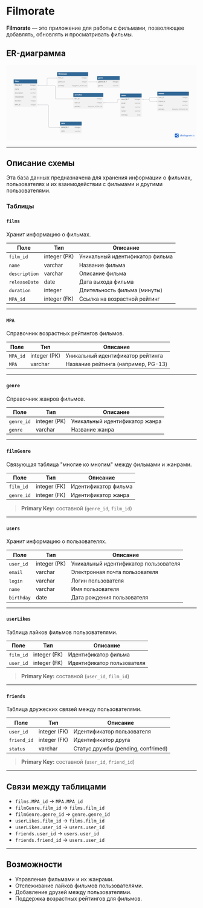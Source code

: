 # Filmorate

**Filmorate** — это приложение для работы с фильмами, позволяющее добавлять, обновлять и просматривать фильмы.


## ER-диаграмма

![ER-диаграмма базы данных](src/main/resources/Diagrama.png)

---

## Описание схемы

Эта база данных предназначена для хранения информации о фильмах, пользователях и их взаимодействии с фильмами и другими пользователями.

### Таблицы

#### `films`
Хранит информацию о фильмах.

| Поле          | Тип            | Описание                          |
|---------------|-----------------|-----------------------------------|
| `film_id`     | integer (PK)     | Уникальный идентификатор фильма   |
| `name`        | varchar          | Название фильма                   |
| `description` | varchar          | Описание фильма                   |
| `releaseDate` | date             | Дата выхода фильма                |
| `duration`    | integer          | Длительность фильма (минуты)       |
| `MPA_id`      | integer (FK)      | Ссылка на возрастной рейтинг      |

---

#### `MPA`
Справочник возрастных рейтингов фильмов.

| Поле      | Тип            | Описание                             |
|-----------|-----------------|--------------------------------------|
| `MPA_id`  | integer (PK)     | Уникальный идентификатор рейтинга   |
| `MPA`     | varchar          | Название рейтинга (например, PG-13) |

---

#### `genre`
Справочник жанров фильмов.

| Поле       | Тип            | Описание                        |
|------------|-----------------|---------------------------------|
| `genre_id` | integer (PK)     | Уникальный идентификатор жанра |
| `genre`    | varchar          | Название жанра                  |

---

#### `filmGenre`
Связующая таблица "многие ко многим" между фильмами и жанрами.

| Поле       | Тип            | Описание                      |
|------------|-----------------|-------------------------------|
| `film_id`  | integer (FK)     | Идентификатор фильма          |
| `genre_id` | integer (FK)     | Идентификатор жанра           |

> **Primary Key:** составной (`genre_id`, `film_id`)

---

#### `users`
Хранит информацию о пользователях.

| Поле       | Тип            | Описание                       |
|------------|-----------------|--------------------------------|
| `user_id`  | integer (PK)     | Уникальный идентификатор пользователя |
| `email`    | varchar          | Электронная почта пользователя |
| `login`    | varchar          | Логин пользователя             |
| `name`     | varchar          | Имя пользователя               |
| `birthday` | date             | Дата рождения пользователя     |

---

#### `userLikes`
Таблица лайков фильмов пользователями.

| Поле       | Тип            | Описание                         |
|------------|-----------------|----------------------------------|
| `film_id`  | integer (FK)     | Идентификатор фильма             |
| `user_id`  | integer (FK)     | Идентификатор пользователя      |

> **Primary Key:** составной (`user_id`, `film_id`)

---

#### `friends`
Таблица дружеских связей между пользователями.

| Поле       | Тип            | Описание                           |
|------------|-----------------|------------------------------------|
| `user_id`  | integer (FK)     | Идентификатор пользователя         |
| `friend_id`| integer (FK)     | Идентификатор друга                |
| `status`   | varchar          | Статус дружбы (pending, confrimed) |

> **Primary Key:** составной (`user_id`, `friend_id`)

---

## Связи между таблицами

- `films.MPA_id` → `MPA.MPA_id`
- `filmGenre.film_id` → `films.film_id`
- `filmGenre.genre_id` → `genre.genre_id`
- `userLikes.film_id` → `films.film_id`
- `userLikes.user_id` → `users.user_id`
- `friends.user_id` → `users.user_id`
- `friends.friend_id` → `users.user_id`

---

## Возможности

- Управление фильмами и их жанрами.
- Отслеживание лайков фильмов пользователями.
- Добавление друзей между пользователями.
- Поддержка возрастных рейтингов для фильмов.


